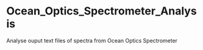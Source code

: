 # Ocean_Optics_Spectrometer_Analysis
Analyse ouput text files of spectra from Ocean Optics Spectrometer
